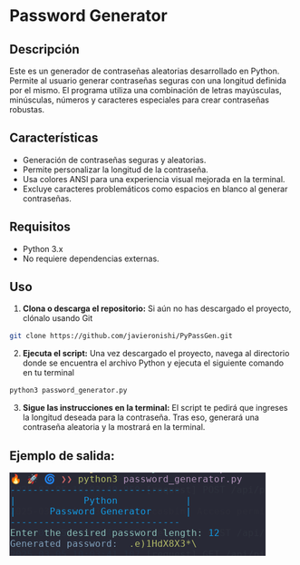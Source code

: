 # Password Generator

## Descripción

Este es un generador de contraseñas aleatorias desarrollado en Python. Permite al usuario generar contraseñas seguras con una longitud definida por el mismo. El programa utiliza una combinación de letras mayúsculas, minúsculas, números y caracteres especiales para crear contraseñas robustas.

## Características
- Generación de contraseñas seguras y aleatorias.
- Permite personalizar la longitud de la contraseña.
- Usa colores ANSI para una experiencia visual mejorada en la terminal.
- Excluye caracteres problemáticos como espacios en blanco al generar contraseñas.

## Requisitos
- Python 3.x
- No requiere dependencias externas.

## Uso
1. **Clona o descarga el repositorio:** Si aún no has descargado el proyecto, clónalo usando Git

```bash
git clone https://github.com/javieronishi/PyPassGen.git
```

2. **Ejecuta el script:** Una vez descargado el proyecto, navega al directorio donde se encuentra el archivo Python y ejecuta el siguiente comando en tu terminal

```bash
python3 password_generator.py
```

3. **Sigue las instrucciones en la terminal:** El script te pedirá que ingreses la longitud deseada para la contraseña. Tras eso, generará una contraseña aleatoria y la mostrará en la terminal.

## Ejemplo de salida:

![Ejemplo de salida](/img.png "Ejemplo de salida")
